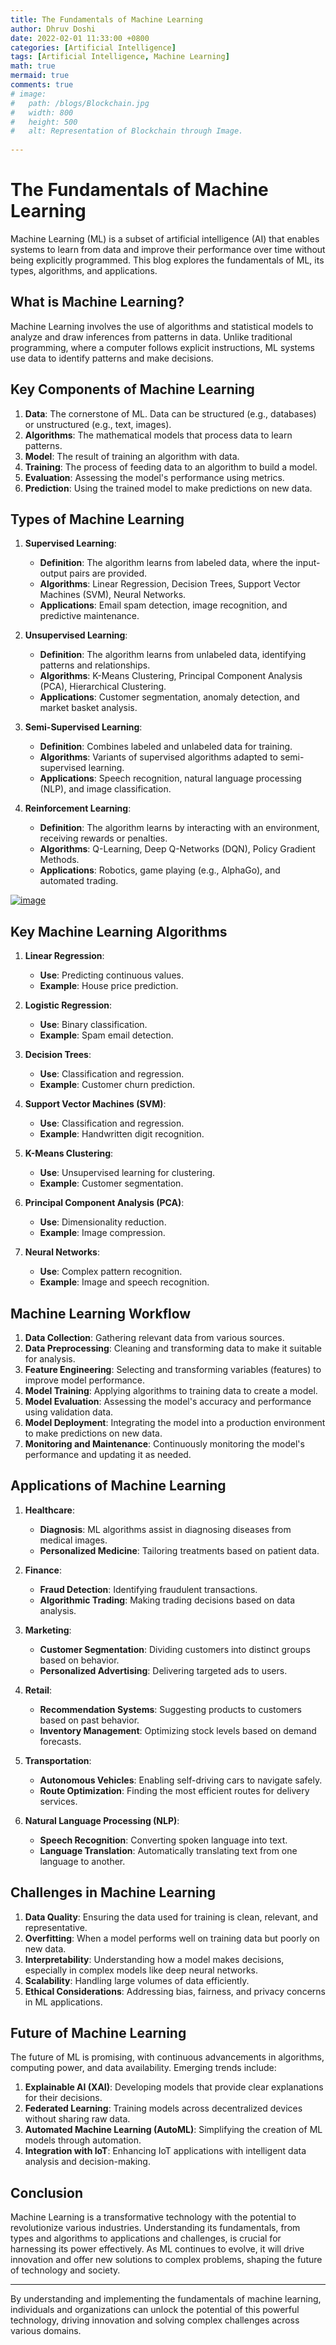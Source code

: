 ```yaml
---
title: The Fundamentals of Machine Learning
author: Dhruv Doshi
date: 2022-02-01 11:33:00 +0800
categories: [Artificial Intelligence]
tags: [Artificial Intelligence, Machine Learning]
math: true
mermaid: true
comments: true
# image:
#   path: /blogs/Blockchain.jpg
#   width: 800
#   height: 500
#   alt: Representation of Blockchain through Image.
  
---
```


# The Fundamentals of Machine Learning

Machine Learning (ML) is a subset of artificial intelligence (AI) that enables systems to learn from data and improve their performance over time without being explicitly programmed. This blog explores the fundamentals of ML, its types, algorithms, and applications.


## What is Machine Learning?

Machine Learning involves the use of algorithms and statistical models to analyze and draw inferences from patterns in data. Unlike traditional programming, where a computer follows explicit instructions, ML systems use data to identify patterns and make decisions.

## Key Components of Machine Learning

1. **Data**: The cornerstone of ML. Data can be structured (e.g., databases) or unstructured (e.g., text, images).
2. **Algorithms**: The mathematical models that process data to learn patterns.
3. **Model**: The result of training an algorithm with data.
4. **Training**: The process of feeding data to an algorithm to build a model.
5. **Evaluation**: Assessing the model's performance using metrics.
6. **Prediction**: Using the trained model to make predictions on new data.

## Types of Machine Learning

1. **Supervised Learning**:
   - **Definition**: The algorithm learns from labeled data, where the input-output pairs are provided.
   - **Algorithms**: Linear Regression, Decision Trees, Support Vector Machines (SVM), Neural Networks.
   - **Applications**: Email spam detection, image recognition, and predictive maintenance.

2. **Unsupervised Learning**:
   - **Definition**: The algorithm learns from unlabeled data, identifying patterns and relationships.
   - **Algorithms**: K-Means Clustering, Principal Component Analysis (PCA), Hierarchical Clustering.
   - **Applications**: Customer segmentation, anomaly detection, and market basket analysis.

3. **Semi-Supervised Learning**:
   - **Definition**: Combines labeled and unlabeled data for training.
   - **Algorithms**: Variants of supervised algorithms adapted to semi-supervised learning.
   - **Applications**: Speech recognition, natural language processing (NLP), and image classification.

4. **Reinforcement Learning**:
   - **Definition**: The algorithm learns by interacting with an environment, receiving rewards or penalties.
   - **Algorithms**: Q-Learning, Deep Q-Networks (DQN), Policy Gradient Methods.
   - **Applications**: Robotics, game playing (e.g., AlphaGo), and automated trading.

    <!-- <center><img src="https://imgur.com/a/jzPicBf" style="height:40%; width:80%;"></center><br> -->
<a href='https://postimg.cc/23sBq56q' target='_blank'><img src='https://i.postimg.cc/bNJ0BDfR/image.png' border='0' alt='image'/></a>


## Key Machine Learning Algorithms

1. **Linear Regression**:
   - **Use**: Predicting continuous values.
   - **Example**: House price prediction.

2. **Logistic Regression**:
   - **Use**: Binary classification.
   - **Example**: Spam email detection.

3. **Decision Trees**:
   - **Use**: Classification and regression.
   - **Example**: Customer churn prediction.

4. **Support Vector Machines (SVM)**:
   - **Use**: Classification and regression.
   - **Example**: Handwritten digit recognition.

5. **K-Means Clustering**:
   - **Use**: Unsupervised learning for clustering.
   - **Example**: Customer segmentation.

6. **Principal Component Analysis (PCA)**:
   - **Use**: Dimensionality reduction.
   - **Example**: Image compression.

7. **Neural Networks**:
   - **Use**: Complex pattern recognition.
   - **Example**: Image and speech recognition.

## Machine Learning Workflow

1. **Data Collection**: Gathering relevant data from various sources.
2. **Data Preprocessing**: Cleaning and transforming data to make it suitable for analysis.
3. **Feature Engineering**: Selecting and transforming variables (features) to improve model performance.
4. **Model Training**: Applying algorithms to training data to create a model.
5. **Model Evaluation**: Assessing the model's accuracy and performance using validation data.
6. **Model Deployment**: Integrating the model into a production environment to make predictions on new data.
7. **Monitoring and Maintenance**: Continuously monitoring the model's performance and updating it as needed.

## Applications of Machine Learning

1. **Healthcare**:
   - **Diagnosis**: ML algorithms assist in diagnosing diseases from medical images.
   - **Personalized Medicine**: Tailoring treatments based on patient data.

2. **Finance**:
   - **Fraud Detection**: Identifying fraudulent transactions.
   - **Algorithmic Trading**: Making trading decisions based on data analysis.

3. **Marketing**:
   - **Customer Segmentation**: Dividing customers into distinct groups based on behavior.
   - **Personalized Advertising**: Delivering targeted ads to users.

4. **Retail**:
   - **Recommendation Systems**: Suggesting products to customers based on past behavior.
   - **Inventory Management**: Optimizing stock levels based on demand forecasts.

5. **Transportation**:
   - **Autonomous Vehicles**: Enabling self-driving cars to navigate safely.
   - **Route Optimization**: Finding the most efficient routes for delivery services.

6. **Natural Language Processing (NLP)**:
   - **Speech Recognition**: Converting spoken language into text.
   - **Language Translation**: Automatically translating text from one language to another.

## Challenges in Machine Learning

1. **Data Quality**: Ensuring the data used for training is clean, relevant, and representative.
2. **Overfitting**: When a model performs well on training data but poorly on new data.
3. **Interpretability**: Understanding how a model makes decisions, especially in complex models like deep neural networks.
4. **Scalability**: Handling large volumes of data efficiently.
5. **Ethical Considerations**: Addressing bias, fairness, and privacy concerns in ML applications.

## Future of Machine Learning

The future of ML is promising, with continuous advancements in algorithms, computing power, and data availability. Emerging trends include:

1. **Explainable AI (XAI)**: Developing models that provide clear explanations for their decisions.
2. **Federated Learning**: Training models across decentralized devices without sharing raw data.
3. **Automated Machine Learning (AutoML)**: Simplifying the creation of ML models through automation.
4. **Integration with IoT**: Enhancing IoT applications with intelligent data analysis and decision-making.

## Conclusion

Machine Learning is a transformative technology with the potential to revolutionize various industries. Understanding its fundamentals, from types and algorithms to applications and challenges, is crucial for harnessing its power effectively. As ML continues to evolve, it will drive innovation and offer new solutions to complex problems, shaping the future of technology and society.

---

By understanding and implementing the fundamentals of machine learning, individuals and organizations can unlock the potential of this powerful technology, driving innovation and solving complex challenges across various domains.